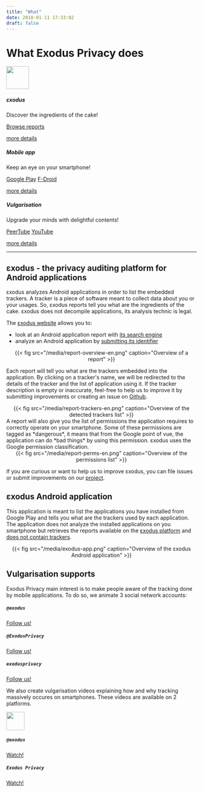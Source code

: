 ```yaml
---
title: "What"
date: 2018-01-11 17:33:02
draft: false
---
```

# What Exodus Privacy does

<div class="row">
<div class="col-md-4 text-center">
  <img src="/media/logo.png" width="60px" class="mt-3 ml-auto mr-auto"/>
  <div class="card-body">
    <h5 class="card-title">εxodus</h5>
    <p class="card-text">Discover the ingredients of the cake!</p>
    <a href="https://reports.exodus-privacy.eu.org/search/" class="btn btn-primary">Browse reports</a>
    <p class="mt-3"><a href="#exodus">more details</a></p>
  </div>
</div>
<div class="col-md-4 text-center">
  <i class="fab fa-4x fa-android mt-2 ml-auto mr-auto text-primary"></i>
  <div class="card-body">
    <h5 class="card-title">Mobile app</h5>
    <p class="card-text">Keep an eye on your smartphone!</p>
    <a href="https://play.google.com/store/apps/details?id=org.eu.exodus_privacy.exodusprivacy" class="btn btn-primary">Google Play</a>
    <a href="https://f-droid.org/en/packages/org.eu.exodus_privacy.exodusprivacy/" class="btn btn-primary">F-Droid</a>
    <p class="mt-3"><a href="#android-app">more details</a></p>
  </div>
</div>
<div class="col-md-4 text-center">
  <i class="fa fa-4x fa-umbrella-beach mt-2 ml-auto mr-auto text-primary"></i>
  <div class="card-body">
    <h5 class="card-title">Vulgarisation</h5>
    <p class="card-text">Upgrade your minds with delightful contents!</p>
    <a href="https://peertube.tamanoir.foucry.net/video-channels/2ab4458d-0b3c-485a-aeaf-792cd0842bc8/videos" class="btn btn-primary">PeerTube</a>
    <a href="https://www.youtube.com/channel/UC2bloZZpnRal5tMVuHk0EFQ" class="btn btn-primary">YouTube</a>
    <p class="mt-3"><a href="#videos">more details</a></p>
  </div>
</div>
</div>

<hr>

<a name="exodus"></a>
## εxodus - the privacy auditing platform for Android applications
εxodus analyzes Android applications in order to list the embedded trackers. A tracker is a piece of software meant to collect data about you or your usages. So, εxodus reports tell you what are the ingredients of the cake. εxodus does not decompile applications, its analysis technic is legal.

The [εxodus website](http://reports.exodus-privacy.eu.org/) allows you to:

* look at an Android application report with [its search engine](https://reports.exodus-privacy.eu.org/search/)
* analyze an Android application by [submitting its identifier](https://reports.exodus-privacy.eu.org/analysis/submit/)

<center>
{{< fig src="/media/report-overview-en.png" caption="Overview of a report" >}}
</center>

Each report will tell you what are the trackers embedded into the application. By clicking on a tracker's name, we will be redirected to the details of the tracker and the list of application using it. If the tracker description is empty or inaccurate, feel-free to help us to improve it by submitting improvements or creating an issue on [Github](https://github.com/exodus-privacy/).

<center>
{{< fig src="/media/report-trackers-en.png" caption="Overview of the detected trackers list" >}}
</center>
A report will also give you the list of permissions the application requires to correctly operate on your smartphone. Some of these permissions are tagged as *dangerous*, it means that from the Google point of vue, the application can do *bad things* by using this permission. εxodus uses the Google permission classification.

<center>
{{< fig src="/media/report-perms-en.png" caption="Overview of the permissions list" >}}
</center>

If you are curious or want to help us to improve εxodus, you can file issues or submit improvements on our <a href="https://github.com/exodus-privacy/"><i class="fab fa-github"></i> project</a>.

<a name="android-app"></a>
## εxodus Android application
This application is meant to list the applications you have installed from Google Play and tells you what are the trackers used by each application. The application does not analyze the installed applications on you smartphone but retrieves the reports available on the [εxodus platform](https://reports.exodus-privacy.eu.org) and [does not contain trackers](https://reports.exodus-privacy.eu.org/reports/search/org.eu.exodus_privacy.exodusprivacy).
<center>
{{< fig src="/media/exodus-app.png" caption="Overview of the εxodus Android application" >}}
</center>

<a name="videos"></a>
## Vulgarisation supports
Exodus Privacy main interest is to make people aware of the tracking done by mobile applications. To do so, we animate 3 social network accounts:
<div class="row">
<div class="col-md-4 text-center">
  <i class="fab fa-3x fa-mastodon mt-2 ml-auto mr-auto text-primary"></i>
  <div class="card-body">
    <h5 class="card-title"><code>@exodus</code></h5>
    <a href="https://framapiaf.org/@exodus" class="btn btn-primary">Follow us!</a>
  </div>
</div>
<div class="col-md-4 text-center">
  <i class="fab fa-3x fa-twitter mt-2 ml-auto mr-auto text-primary"></i>
  <div class="card-body">
    <h5 class="card-title"><code>@ExodusPrivacy</code></h5>
    <a href="https://twitter.com/ExodusPrivacy" class="btn btn-primary">Follow us!</a>
  </div>
</div>
<div class="col-md-4 text-center">
  <i class="fab fa-3x fa-facebook-square mt-2 ml-auto mr-auto text-primary"></i>
  <div class="card-body">
    <h5 class="card-title"><code>exodusprivacy</code></h5>
    <a href="https://facebook.com/exodusprivacy" class="btn btn-primary">Follow us!</a>
  </div>
</div>
</div>

We also create vulgarisation videos explaining how and why tracking massively occures on smartphones. These videos are available on 2 platforms.
<div class="row justify-content-md-center">
    <div class="col-md-4 text-center">
        <img src="/media/peertube.svg" height="48px" class="mt-3 ml-auto mr-auto"/>
        <div class="card-body">
            <h5 class="card-title"><code>@exodus</code></h5>
            <a href="https://peertube.tamanoir.foucry.net/video-channels/2ab4458d-0b3c-485a-aeaf-792cd0842bc8/videos" class="btn btn-primary">Watch!</a>
        </div>
    </div>
    <div class="col-md-4 text-center">
        <i class="fab fa-3x fa-youtube-square mt-2 ml-auto mr-auto text-primary"></i>
        <div class="card-body">
            <h5 class="card-title"><code>Exodus Privacy</code></h5>
            <a href="https://www.youtube.com/channel/UC2bloZZpnRal5tMVuHk0EFQ" class="btn btn-primary">Watch!</a>
        </div>
    </div>
</div>
